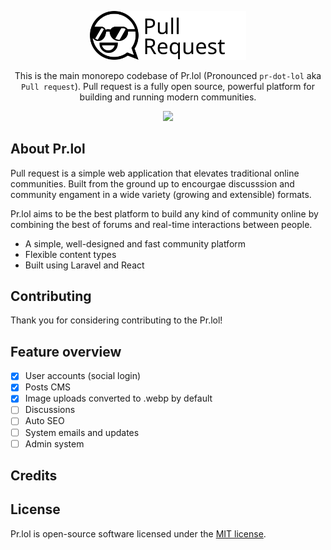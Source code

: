 <p align="center"><img src="public/image/pr-icons/pull-request.svg" width="250"></p>
<p align="center">
    This is the main monorepo codebase of Pr.lol (Pronounced <code>pr-dot-lol</code> aka <code>Pull request</code>). Pull request is a fully open source, powerful platform for building and running modern communities. 
</p>
<p align="center">

<img src="https://travis-ci.org/Pr-lol/pr.lol.svg?branch=master" />

</p>

## About Pr.lol
Pull request is a simple web application that elevates traditional online communities. Built from the ground up to encourgae discusssion and community engament in a wide variety (growing and extensible) formats.

Pr.lol aims to be the best platform to build any kind of community online by combining the best of forums and real-time interactions between people. 

- A simple, well-designed and fast community platform
- Flexible content types
- Built using Laravel and React

## Contributing
Thank you for considering contributing to the Pr.lol! 

## Feature overview
- [x] User accounts (social login) 
- [x] Posts CMS
- [x] Image uploads converted to .webp by default
- [ ] Discussions
- [ ] Auto SEO
- [ ] System emails and updates
- [ ] Admin system

## Credits


## License
Pr.lol is open-source software licensed under the [MIT license](https://opensource.org/licenses/MIT).
